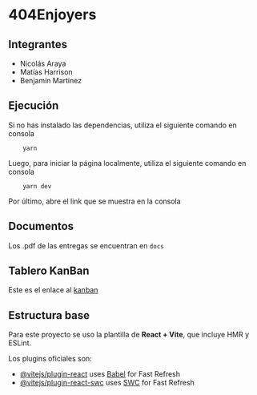 # 404Enjoyers

## Integrantes

- Nicolás Araya
- Matías Harrison
- Benjamín Martinez

## Ejecución

Si no has instalado las dependencias, utiliza el siguiente comando en consola
```console
    yarn
```

Luego, para iniciar la página localmente, utiliza el siguiente comando en consola
```console
    yarn dev
```

Por último, abre el link que se muestra en la consola

## Documentos
Los .pdf de las entregas se encuentran en ```docs```

## Tablero KanBan
Este es el enlace al [kanban](https://github.com/users/nicolasaat/projects/1/views/1)

## Estructura base

Para este proyecto se uso la plantilla de **React + Vite**, que incluye HMR y ESLint.

Los plugins oficiales son:

- [@vitejs/plugin-react](https://github.com/vitejs/vite-plugin-react/blob/main/packages/plugin-react/README.md) uses [Babel](https://babeljs.io/) for Fast Refresh
- [@vitejs/plugin-react-swc](https://github.com/vitejs/vite-plugin-react-swc) uses [SWC](https://swc.rs/) for Fast Refresh